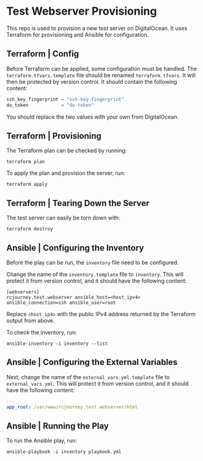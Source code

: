 # Test Webserver Provisioning #

This repo is used to provision a new test server on DigitalOcean. It uses Terraform for provisioning and Ansible for configuration.

## Terraform | Config ##

Before Terraform can be applied, some configuration must be handled. The `terraform.tfvars.template` file should be renamed `terraform.tfvars`. It will then be protected by version control. It should contain the following content:

```terraform
ssh_key_fingerprint = "ssh-key-fingerprint"
do_token            = "do-token"
```

You should replace the two values with your own from DigitalOcean.

## Terraform | Provisioning ##

The Terraform plan can be checked by running:

```shell
terraform plan
```

To apply the plan and provision the server, run:

```shell
terraform apply
```

## Terraform | Tearing Down the Server ##

The test server can easily be torn down with:

```shell
terraform destroy
```

## Ansible | Configuring the Inventory ##

Before the play can be run, the `inventory` file need to be configured. 

Change the name of the `inventory.template` file to `inventory`. This will protect it from version control, and it should have the following content:

```
[webservers]
rcjourney.test.webserver ansible_host=<host_ipv4> ansible_connection=ssh ansible_user=root
```

Replace `<host_ip4>` with the public IPv4 address returned by the Terraform output from above.

To check the inventory, run:

```shell
ansible-inventory -i inventory --list
```

## Ansible | Configuring the External Variables ##

Next, change the name of the `external_vars.yml.template` file to `external_vars.yml`. This will protect it from version control, and it should have the following content:

```yaml
---
app_root: /var/www/rcjourney.test.webserver/html
```

## Ansible | Running the Play ##

To run the Ansible play, run:

```shell
ansible-playbook -i inventory playbook.yml
```
